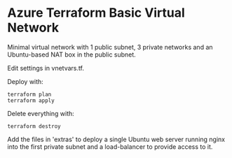 # Azure Terraform Basic Virtual Network

Minimal virtual network with 1 public subnet, 3 private networks and an Ubuntu-based NAT box in the public subnet.

Edit settings in vnetvars.tf.

Deploy with:

    terraform plan
    terraform apply
    
Delete everything with:

    terraform destroy

Add the files in 'extras' to deploy a single Ubuntu web server running nginx into the first private subnet and a
load-balancer to provide access to it.
